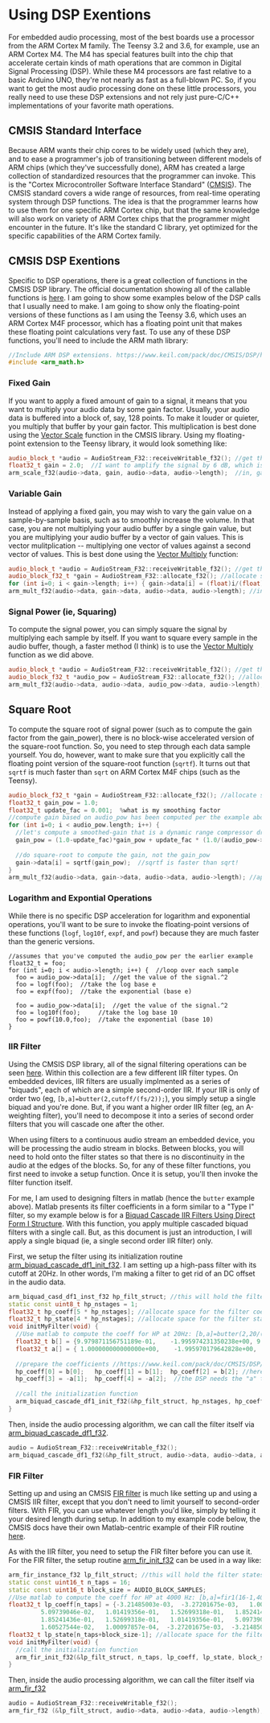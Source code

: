 Using DSP Exentions
====================

For embedded audio processing, most of the best boards use a processor from the ARM Cortex M family.  The Teensy 3.2 and 3.6, for example, use an ARM Cortex M4.  The M4 has special features built into the chip that accelerate certain kinds of math operations that are common in Digital Signal Processing (DSP).  While these M4 processors are fast relative to a basic Arduino UNO, they're not nearly as fast as a full-blown PC.  So, if you want to get the most audio processing done on these little processors, you really need to use these DSP extensions and not rely just pure-C/C++ implementations of your favorite math operations.  

CMSIS Standard Interface 
-------------------

Because ARM wants their chip cores to be widely used (which they are), and to ease a programmer's job of transitioning between different models of ARM chips (which they've successfully done), ARM has created a large collection of standardized resources that the programmer can invoke.  This is the "Cortex Microcontroller Software Interface Standard" ([CMSIS](https://www.arm.com/products/processors/cortex-m/cortex-microcontroller-software-interface-standard.php)).  The CMSIS standard covers a wide range of resources, from real-time operating system through DSP functions.  The idea is that the programmer learns how to use them for one specific ARM Cortex chip, but that the same knowledge will also work on variety of ARM Cortex chips that the programmer might encounter in the future.  It's like the standard C library, yet optimized for the specific capabilities of the ARM Cortex family.

CMSIS DSP Exentions
----------------------

Specific to DSP operations, there is a great collection of functions in the CMSIS DSP library.  The official documentation showing all of the callable functions is [here](http://www.keil.com/pack/doc/CMSIS/DSP/html/modules.html).  I am going to show some examples below of the DSP calls that I usually need to make.  I am going to show only the floating-point versions of these functions as I am using the Teensy 3.6, which uses an ARM Cortex M4F processor, which has a floating point unit that makes these floating point calculations very fast.  To use any of these DSP functions, you'll need to include the ARM math library:

``` C++
//Include ARM DSP extensions. https://www.keil.com/pack/doc/CMSIS/DSP/html/index.html
#include <arm_math.h> 
```

### Fixed Gain

If you want to apply a fixed amount of gain to a signal, it means that you want to multiply your audio data by some gain factor.  Usually, your audio data is buffered into a block of, say, 128 points.  To make it louder or quieter, you multiply that buffer by your gain factor.  This multiplication is best done using the [Vector Scale](http://www.keil.com/pack/doc/CMSIS/DSP/html/group__scale.html) function in the CMSIS library.  Using my floating-point extension to the Teensy library, it would look something like:

``` C++
audio_block_t *audio = AudioStream_F32::receiveWritable_f32(); //get the audio block
float32_t gain = 2.0;  //I want to amplify the signal by 6 dB, which is a factor of 2.0
arm_scale_f32(audio->data, gain, audio->data, audio->length);  //in, gain, out, size
```

### Variable Gain

Instead of applying a fixed gain, you may wish to vary the gain value on a sample-by-sample basis, such as to smoothly increase the volume.  In that case, you are not multiplying your audio buffer by a single gain value, but you are multiplying your audio buffer by a vector of gain values.  This is vector mulitplication -- multiplying one vector of values against a second vector of values.  This is best done using the [Vector Multiply](http://www.keil.com/pack/doc/CMSIS/DSP/html/group__BasicMult.html) function:

``` C++
audio_block_t *audio = AudioStream_F32::receiveWritable_f32(); //get the audio block
audio_block_f32_t *gain = AudioStream_F32::allocate_f32(); //allocate space for the gain
for (int i=0; i < gain->length; i++) { gain->data[i] = (float)i/(float)gain->length); } //fade in
arm_mult_f32(audio->data, gain->data, audio->data, audio->length); //in1, in2, out, length
```

### Signal Power (ie, Squaring)

To compute the signal power, you can simply square the signal by multiplying each sample by itself.  If you want to square every sample in the audio buffer, though, a faster method (I think) is to use the  [Vector Multiply](http://www.keil.com/pack/doc/CMSIS/DSP/html/group__BasicMult.html) function as we did above.

``` C++
audio_block_t *audio = AudioStream_F32::receiveWritable_f32(); //get the audio block
audio_block_f32_t *audio_pow = AudioStream_F32::allocate_f32(); //allocate space for the signal power
arm_mult_f32(audio->data, audio->data, audio_pow->data, audio->length); //in1, in2, out, length
```

## Square Root

To compute the square root of signal power (such as to compute the gain factor from the gain_power), there is no block-wise accelerated version of the square-root function.  So, you need to step through each data sample yourself.  You do, however, want to make sure that you explicitly call the floating point version of the square-root function (`sqrtf`).  It turns out that `sqrtf` is much faster than `sqrt` on ARM Cortex M4F chips (such as the Teensy).

``` C++
audio_block_f32_t *gain = AudioStream_F32::allocate_f32(); //allocate space for the signal power
float32_t gain_pow = 1.0;
float32_t update_fac = 0.001;  %what is my smoothing factor
//compute gain based on audio_pow has been computed per the example above.
for (int i=0; i < audio_pow.length; i++) {
  //let's compute a smoothed-gain that is a dynamic range compressor driving toward audio_pow = 1.0
  gain_pow = (1.0-update_fac)*gain_pow + update_fac * (1.0/(audio_pow->data[i]));
  
  //do square-root to compute the gain, not the gain_pow
  gain->data[i] = sqrtf(gain_pow);  //sqrtf is faster than sqrt!
}
arm_mult_f32(audio->data, gain->data, audio->data, audio->length); //apply the gain
```

### Logarithm and Expontial Operations

While there is no specific DSP acceleration for logarithm and exponential operations, you'll want to be sure to invoke the floating-point versions of these functions (`logf`, `log10f`, `expf`, and `powf`) because they are much faster than the generic versions.

```
//assumes that you've computed the audio_pow per the earlier example
float32_t = foo;
for (int i=0; i < audio->length; i++) {  //loop over each sample
  foo = audio_pow->data[i];  //get the value of the signal.^2
  foo = logf(foo);  //take the log base e
  foo = expf(foo);  //take the exponential (base e)
  
  foo = audio_pow->data[i];  //get the value of the signal.^2
  foo = log10f(foo);     //take the log base 10
  foo = powf(10.0,foo);  //take the exponential (base 10)
}
```

### IIR Filter

Using the CMSIS DSP library, all of the signal filtering operations can be seen [here](http://www.keil.com/pack/doc/CMSIS/DSP/html/group__groupFilters.html).  Within this collection are a few different IIR filter types. On embedded devices, IIR filters are usually implmented as a series of "biquads", each of which are a simple second-order IIR.  If your IIR is only of order two (eg, `[b,a]=butter(2,cutoff/(fs/2));`), you simply setup a single biquad and you're done.  But, if you want a higher order IIR filter (eg, an A-weighting filter), you'll need to decompose it into a series of second order filters that you will cascade one after the other.

When using filters to a continuous audio stream an embedded device, you will be processing the audio stream in blocks.  Between blocks, you will need to hold onto the filter states so that there is no discontinuity in the audio at the edges of the blocks.  So, for any of these filter functions, you first need to invoke a setup function.  Once it is setup, you'll then invoke the filter function itself.

For me, I am used to designing filters in matlab (hence the `butter` example above).  Matlab presents its filter coefficients in a form similar to a "Type I" filter, so my example below is for a [Biquad Cascade IIR Filters Using Direct Form I Structure](http://www.keil.com/pack/doc/CMSIS/DSP/html/group__BiquadCascadeDF1.html).  With this function, you apply multiple cascaded biquad filters with a single call.  But, as this document is just an introduction, I will apply a single biquad (ie, a single second order IIR filter) only.

First, we setup the filter using its initialization routine [arm_biquad_cascade_df1_init_f32](http://www.keil.com/pack/doc/CMSIS/DSP/html/group__BiquadCascadeDF1.html#ga8e73b69a788e681a61bccc8959d823c5).  I am setting up a high-pass filter with its cutoff at 20Hz.  In other words, I'm making a filter to get rid of an DC offset in the audio data.

``` C++
arm_biquad_casd_df1_inst_f32 hp_filt_struct; //this will hold the filter states
static const uint8_t hp_nstages = 1;
float32_t hp_coeff[5 * hp_nstages]; //allocate space for the filter coefficients
float32_t hp_state[4 * hp_nstages]; //allocate space for the filter states
void initMyFilter(void) {
  //Use matlab to compute the coeff for HP at 20Hz: [b,a]=butter(2,20/(44100/2),'high'); %assumes fs_Hz = 44100
  float32_t b[] = {9.979871156751189e-01,    -1.995974231350238e+00, 9.979871156751189e-01};  //from Matlab
  float32_t a[] = { 1.000000000000000e+00,    -1.995970179642828e+00,    9.959782830576472e-01};  //from Matlab
  
  //prepare the coefficients //https://www.keil.com/pack/doc/CMSIS/DSP/html/group__BiquadCascadeDF1.html
  hp_coeff[0] = b[0];   hp_coeff[1] = b[1];  hp_coeff[2] = b[2]; //here are the matlab "b" coefficients
  hp_coeff[3] = -a[1];  hp_coeff[4] = -a[2];  //the DSP needs the "a" terms to have opposite sign vs Matlab
  
  //call the initialization function
  arm_biquad_cascade_df1_init_f32(&hp_filt_struct, hp_nstages, hp_coeff, hp_state);
}
```

Then, inside the audio processing algorithm, we can call the filter itself via [arm_biquad_cascade_df1_f32](http://www.keil.com/pack/doc/CMSIS/DSP/html/group__BiquadCascadeDF1.html#gaa0dbe330d763e3c1d8030b3ef12d5bdc).

``` C++
audio = AudioStream_F32::receiveWritable_f32();
arm_biquad_cascade_df1_f32(&hp_filt_struct, audio->data, audio->data, audio->length); //state, in, out, length
```

### FIR Filter

Setting up and using an CMSIS [FIR filter](http://www.keil.com/pack/doc/CMSIS/DSP/html/group__FIR.html) is much like setting up and using a CMSIS IIR filter, except that you don't need to limit yourself to second-order filters.  With FIR, you can use whatever length you'd like, simply by telling it your desired length during setup.  In addition to my example code below, the CMSIS docs have their own Matlab-centric example of their FIR routine [here](http://www.keil.com/pack/doc/CMSIS/DSP/html/group__FIRLPF.html).

As with the IIR filter, you need to setup the FIR filter before you can use it.  For the FIR filter, the setup routine [arm_fir_init_f32](http://www.keil.com/pack/doc/CMSIS/DSP/html/group__FIR.html#ga98d13def6427e29522829f945d0967db) can be used in a way like:

``` C++
arm_fir_instance_f32 lp_filt_struct; //this will hold the filter states
static const uint16_t n_taps = 16;
static const uint16_t block_size = AUDIO_BLOCK_SAMPLES;
//Use matlab to compute the coeff for HP at 4000 Hz: [b,a]=fir1(16-1,4000/(44100/2)); %assumes fs_Hz = 44100
float32_t lp_coeff[n_taps] = {-3.21485003e-03,  -3.27201675e-03,   1.00097857e-04,  1.60527544e-02, 
         5.09739046e-02,   1.01419356e-01,   1.52699318e-01,   1.85241436e-01, 
         1.85241436e-01,   1.52699318e-01,   1.01419356e-01,   5.09739046e-02, 
         1.60527544e-02,   1.00097857e-04,  -3.27201675e-03,  -3.21485003e-03 };
float32_t lp_state[n_taps+block_size-1]; //allocate space for the filter states
void initMyFilter(void) {
  //call the initialization function
  arm_fir_init_f32(&lp_filt_struct, n_taps, lp_coeff, lp_state, block_size);
}
```

Then, inside the audio processing algorithm, we can call the filter itself via [arm_fir_f32](http://www.keil.com/pack/doc/CMSIS/DSP/html/group__FIR.html#gae8fb334ea67eb6ecbd31824ddc14cd6a)

``` C++
audio = AudioStream_F32::receiveWritable_f32();
arm_fir_f32	(&lp_filt_struct, audio->data, audio->data, audio->length); //state, in, out, length
```
